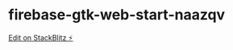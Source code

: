 # firebase-gtk-web-start-naazqv

[Edit on StackBlitz ⚡️](https://stackblitz.com/edit/firebase-gtk-web-start-naazqv)